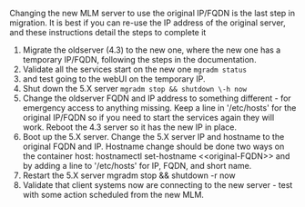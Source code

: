 Changing the new MLM server to use the original IP/FQDN is the last step in migration.  It is best if you can re-use the IP address of the original server, and these instructions detail the steps to complete it

1. Migrate the oldserver (4.3) to the new one, where the new one has a temporary IP/FQDN, following the steps in the documentation.  
2. Validate all the services start on the new one
 `mgradm status`
3.  and test going to the webUI on the temporary IP.  
5. Shut down the 5.X server
   `mgradm stop && shutdown \-h now`  
6. Change the oldserver FQDN and IP address to something different \- for emergency access to anything missing.  Keep a line in '/etc/hosts' for the original IP/FQDN so if you need to start the services again they will work.  Reboot the 4.3 server so it has the new IP in place.   
7. Boot up the 5.X server.  Change the 5.X server IP and hostname to the original FQDN and IP.  Hostname change should be done two ways on the container host:  hostnamectl set-hostname \<\<original-FQDN\>\> and by adding a line to '/etc/hosts' for IP, FQDN, and short name.  
8. Restart the 5.X server mgradm stop && shutdown \-r now  
9. Validate that client systems now are connecting to the new server \- test with some action scheduled from the new MLM.
